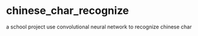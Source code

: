 # chinese_char_recognize
a school project use convolutional neural network to recognize chinese char
